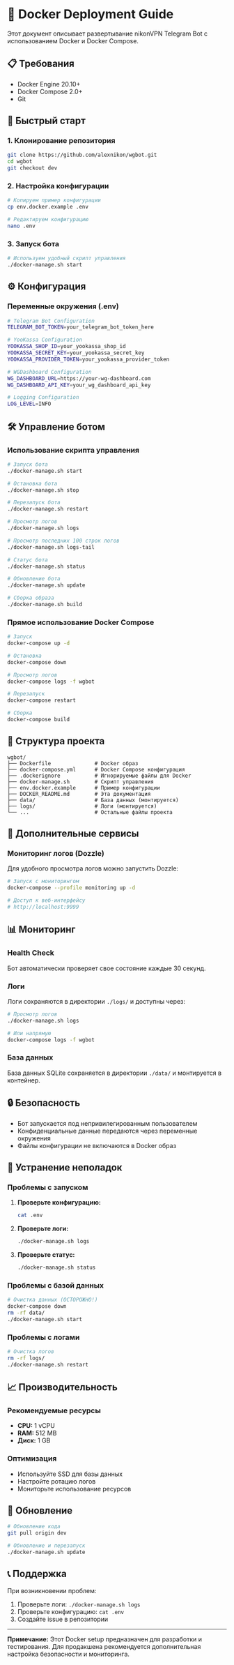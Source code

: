 # 🐳 Docker Deployment Guide

Этот документ описывает развертывание nikonVPN Telegram Bot с использованием Docker и Docker Compose.

## 📋 Требования

- Docker Engine 20.10+
- Docker Compose 2.0+
- Git

## 🚀 Быстрый старт

### 1. Клонирование репозитория

```bash
git clone https://github.com/alexnikon/wgbot.git
cd wgbot
git checkout dev
```

### 2. Настройка конфигурации

```bash
# Копируем пример конфигурации
cp env.docker.example .env

# Редактируем конфигурацию
nano .env
```

### 3. Запуск бота

```bash
# Используем удобный скрипт управления
./docker-manage.sh start
```

## ⚙️ Конфигурация

### Переменные окружения (.env)

```bash
# Telegram Bot Configuration
TELEGRAM_BOT_TOKEN=your_telegram_bot_token_here

# YooKassa Configuration
YOOKASSA_SHOP_ID=your_yookassa_shop_id
YOOKASSA_SECRET_KEY=your_yookassa_secret_key
YOOKASSA_PROVIDER_TOKEN=your_yookassa_provider_token

# WGDashboard Configuration
WG_DASHBOARD_URL=https://your-wg-dashboard.com
WG_DASHBOARD_API_KEY=your_wg_dashboard_api_key

# Logging Configuration
LOG_LEVEL=INFO
```

## 🛠️ Управление ботом

### Использование скрипта управления

```bash
# Запуск бота
./docker-manage.sh start

# Остановка бота
./docker-manage.sh stop

# Перезапуск бота
./docker-manage.sh restart

# Просмотр логов
./docker-manage.sh logs

# Просмотр последних 100 строк логов
./docker-manage.sh logs-tail

# Статус бота
./docker-manage.sh status

# Обновление бота
./docker-manage.sh update

# Сборка образа
./docker-manage.sh build
```

### Прямое использование Docker Compose

```bash
# Запуск
docker-compose up -d

# Остановка
docker-compose down

# Просмотр логов
docker-compose logs -f wgbot

# Перезапуск
docker-compose restart

# Сборка
docker-compose build
```

## 📁 Структура проекта

```
wgbot/
├── Dockerfile              # Docker образ
├── docker-compose.yml      # Docker Compose конфигурация
├── .dockerignore           # Игнорируемые файлы для Docker
├── docker-manage.sh        # Скрипт управления
├── env.docker.example      # Пример конфигурации
├── DOCKER_README.md        # Эта документация
├── data/                   # База данных (монтируется)
├── logs/                   # Логи (монтируется)
└── ...                     # Остальные файлы проекта
```

## 🔧 Дополнительные сервисы

### Мониторинг логов (Dozzle)

Для удобного просмотра логов можно запустить Dozzle:

```bash
# Запуск с мониторингом
docker-compose --profile monitoring up -d

# Доступ к веб-интерфейсу
# http://localhost:9999
```

## 📊 Мониторинг

### Health Check

Бот автоматически проверяет свое состояние каждые 30 секунд.

### Логи

Логи сохраняются в директории `./logs/` и доступны через:

```bash
# Просмотр логов
./docker-manage.sh logs

# Или напрямую
docker-compose logs -f wgbot
```

### База данных

База данных SQLite сохраняется в директории `./data/` и монтируется в контейнер.

## 🔒 Безопасность

- Бот запускается под непривилегированным пользователем
- Конфиденциальные данные передаются через переменные окружения
- Файлы конфигурации не включаются в Docker образ

## 🚨 Устранение неполадок

### Проблемы с запуском

1. **Проверьте конфигурацию:**
   ```bash
   cat .env
   ```

2. **Проверьте логи:**
   ```bash
   ./docker-manage.sh logs
   ```

3. **Проверьте статус:**
   ```bash
   ./docker-manage.sh status
   ```

### Проблемы с базой данных

```bash
# Очистка данных (ОСТОРОЖНО!)
docker-compose down
rm -rf data/
./docker-manage.sh start
```

### Проблемы с логами

```bash
# Очистка логов
rm -rf logs/
./docker-manage.sh restart
```

## 📈 Производительность

### Рекомендуемые ресурсы

- **CPU:** 1 vCPU
- **RAM:** 512 MB
- **Диск:** 1 GB

### Оптимизация

- Используйте SSD для базы данных
- Настройте ротацию логов
- Мониторьте использование ресурсов

## 🔄 Обновление

```bash
# Обновление кода
git pull origin dev

# Обновление и перезапуск
./docker-manage.sh update
```

## 📞 Поддержка

При возникновении проблем:

1. Проверьте логи: `./docker-manage.sh logs`
2. Проверьте конфигурацию: `cat .env`
3. Создайте issue в репозитории

---

**Примечание:** Этот Docker setup предназначен для разработки и тестирования. Для продакшена рекомендуется дополнительная настройка безопасности и мониторинга.
